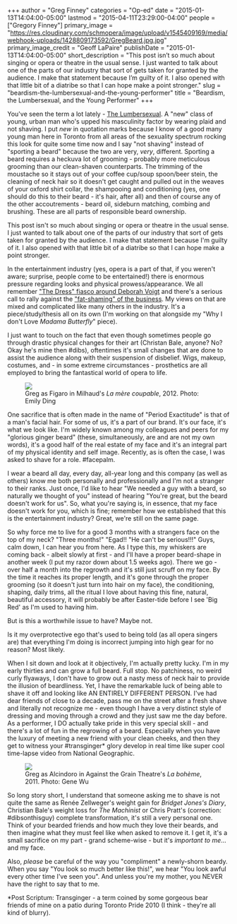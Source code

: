 +++
author = "Greg Finney"
categories = "Op-ed"
date = "2015-01-13T14:04:00-05:00"
lastmod = "2015-04-11T23:29:00-04:00"
people = ["Gregory Finney"]
primary_image = "https://res.cloudinary.com/schmopera/image/upload/v1545409169/media/webhook-uploads/1428809173592/GregBeard.jpg.jpg"
primary_image_credit = "Geoff LaPaire"
publishDate = "2015-01-13T14:04:00-05:00"
short_description = "This post isn’t so much about singing or opera or theatre in the usual sense. I just wanted to talk about one of the parts of our industry that sort of gets taken for granted by the audience. I make that statement because I’m guilty of it. I also opened with that little bit of a diatribe so that I can hope make a point stronger."
slug = "beardism-the-lumbersexual-and-the-young-performer"
title = "Beardism, the Lumbersexual, and the Young Performer"
+++

<p class="p1 intro">
	You've seen the term a lot lately - <a href="http://www.urbandictionary.com/define.php?term=Lumbersexual" target="_blank">The Lumbersexual</a>. A "new" class of young, urban man who's upped his masculinity factor by wearing plaid and not shaving. I put <i>new</i> in quotation marks because I know of a good many young man here in Toronto from all areas of the sexuality spectrum rocking this look for quite some time now and I say "not shaving" instead of "sporting a beard" because the two are very, <i>very</i>, different. Sporting a beard requires a heckuva lot of grooming - probably more meticulous grooming than our clean-shaven counterparts. The trimming of the moustache so it stays out of your coffee cup/soup spoon/beer stein, the cleaning of neck hair so it doesn't get caught and pulled out in the weaves of your oxford shirt collar, the shampooing and conditioning (yes, one should do this to their beard - it's hair, after all) and then of course any of the other accoutrements - beard oil, sideburn matching, combing and brushing. These are all parts of responsible beard ownership.<br>
</p>
<p class="p1">
	<span class="s1">This post isn't so much about singing or opera or theatre in the usual sense. I just wanted to talk about one of the parts of our industry that sort of gets taken for granted by the audience. I make that statement because I'm guilty of it. I also opened with that little bit of a diatribe so that I can hope make a point stronger. </span>
</p>
<p class="p1">
	<span class="s1">In the entertainment industry (yes, opera is a part of that, if you weren't aware; surprise, people come to be entertained!) there is enormous pressure regarding looks and physical prowess/appearance. We all remember <a href="https://www.youtube.com/watch?v=kQqPauyGiVU" target="_blank">"The Dress" fiasco around Deborah Voigt</a> and there's a serious call to rally against the <a href="/when-critics-are-jerks/" target="_blank">"fat-shaming" of the business</a>. My views on that are mixed and complicated like many others in the industry. It's a piece/study/thesis all on its own (I'm working on that alongside my "Why I don't Love <em>Madama Butterfly</em>" piece). </span>
</p>
<p class="p1">
	<span class="s1">I just want to touch on the fact that even though sometimes people go through drastic physical changes for their art (Christan Bale, anyone? No? Okay he's mine then #dibs), oftentimes it's small changes that are done to assist the audience along with their suspension of disbelief. Wigs, makeup, costumes, and - in some extreme circumstances - prosthetics are all employed to bring the fantastical world of opera to life. </span>
</p>
<figure data-type="image"><a href="https://res.cloudinary.com/schmopera/image/upload/v1545409169/media/webhook-uploads/1428809224950/GregBeard2.jpg"><img data-resize-src="http://lh3.googleusercontent.com/PNQoRqLBhOiXHF1Qqq6BgPYACcwzqgq47EOM_yDqIF9DvIban8oG7uefjkwcpwupRzkdRPU94D1S7AlaNXV_gCLwZ3q_" src="http://lh3.googleusercontent.com/PNQoRqLBhOiXHF1Qqq6BgPYACcwzqgq47EOM_yDqIF9DvIban8oG7uefjkwcpwupRzkdRPU94D1S7AlaNXV_gCLwZ3q_=s1200"></a><figcaption>Greg as Figaro in Milhaud's <em>La mère coupable</em>, 2012. Photo: Emily Ding</figcaption></figure>
<p class="p1">
	<span class="s1">One sacrifice that is often made in the name of "Period Exactitude" is that of a man's facial hair. For some of us, it's a part of our brand. It's our face, it's what we look like. I'm widely known among my colleagues and peers for my "glorious ginger beard" (these, simultaneously, are and are not my own words), it's a good half of the real estate of my face and it's an integral part of my physical identity and self image. Recently, as is often the case, I was asked to shave for a role. #facepalm. </span>
</p>
<p class="p1">
	<span class="s1">I wear a beard all day, every day, all-year long and this company (as well as others) know me both personally and professionally and I'm not a stranger to their ranks. Just once, I'd like to hear "We needed a guy with a beard, so naturally we thought of you" instead of hearing "You're great, but the beard doesn't work for us". So, what you're saying is, in essence, that my face doesn't work for you, which is fine; remember how we established that this is the entertainment industry? Great, we're still on the same page. </span>
</p>
<p class="p1">
	<span class="s1">So why force me to live for a good 3 months with a strangers face on the top of my neck? "Three months!" "Egad!! "He can't be serious!!!" Guys, calm down, I can hear you from here. As I type this, my whiskers are coming back - albeit slowly at first - and I'll have a proper beard-shape in another week (I put my razor down about 1.5 weeks ago). There we go - over half a month into the regrowth and it's still just scruff on my face. By the time it reaches its proper length, and it's gone through the proper grooming (so it doesn't just turn into hair on my face), the conditioning, shaping, daily trims, all the ritual I love about having this fine, natural, beautiful accessory, it will probably be after Easter-tide before I see 'Big Red' as I'm used to having him. </span>
</p>
<p class="p1">
	<span class="s1">But is this a worthwhile issue to have? Maybe not.</span>
</p>
<p class="p1">
	<span class="s1">Is it my overprotective ego that's used to being told (as all opera singers are) that everything I'm doing is incorrect jumping into high gear for no reason? Most likely. </span>
</p>
<p class="p1">
	<span class="s1">When I sit down and look at it objectively, I'm actually pretty lucky. I'm in my early thirties and can grow a full beard. Full stop. No patchiness, no weird curly flyaways, I don't have to grow out a nasty mess of neck hair to provide the illusion of beardliness. Yet, I have the remarkable luck of being able to shave it off and looking like AN ENTIRELY DIFFERENT PERSON. I've had dear friends of close to a decade, pass me on the street after a fresh shave and literally not recognize me - even though I have a very distinct style of dressing and moving through a crowd and they just saw me the day before. As a performer, I DO actually take pride in this very special skill - and there's a lot of fun in the regrowing of a beard. Especially when you have the luxury of meeting a new friend with your clean cheeks, and then they get to witness your #transginger* glory develop in real time like super cool time-lapse video from National Geographic. </span>
</p>
<figure data-type="image"><a href="https://res.cloudinary.com/schmopera/image/upload/v1545409169/media/webhook-uploads/1428809282274/GregBeard4.jpg"><img data-resize-src="http://lh3.googleusercontent.com/U3P62sYtF2xk7etOdWkcRNt-7enNYart_-1HCoObGXRn5LIU_fCXaWBTZQwgXrz0d3F1FsyozJTfO6SQh0ZWIfqrZ1nJUQ" src="http://lh3.googleusercontent.com/U3P62sYtF2xk7etOdWkcRNt-7enNYart_-1HCoObGXRn5LIU_fCXaWBTZQwgXrz0d3F1FsyozJTfO6SQh0ZWIfqrZ1nJUQ=s1200"></a><figcaption>Greg as Alcindoro in Against the Grain Theatre's <em>La bohème</em>, 2011. Photo: Gene Wu</figcaption></figure>
<p class="p1">
	<span class="s1">So long story short, I understand that someone asking me to shave is not quite the same as Renée Zellweger's weight gain for <i>Bridget Jones's Diary</i>, Christian Bale's weight loss for <i>The Machinist</i> or Chris Pratt's (correction: #dibsonthisguy) complete transformation, it's still a very personal one. Think of your bearded friends and how much they love their beards, and then imagine what they must feel like when asked to remove it. I get it, it's a small sacrifice on my part - grand scheme-wise - but it's <i>important to me</i>... and my face. </span>
</p>
<p class="p1">
	<span class="s1">Also, <i>please </i>be careful of the way you "compliment" a newly-shorn beardy. When you say "You look so much better like this!", we hear "You look awful every other time I've seen you". And unless you're my mother, you NEVER have the right to say that to me. </span>
</p>
<p class="p1">
	<span class="s1">*Post Scriptum: Transginger - a term coined by some gorgeous bear friends of mine on a patio during Toronto Pride 2010 (I think - they're all kind of blurry).</span>
</p>
